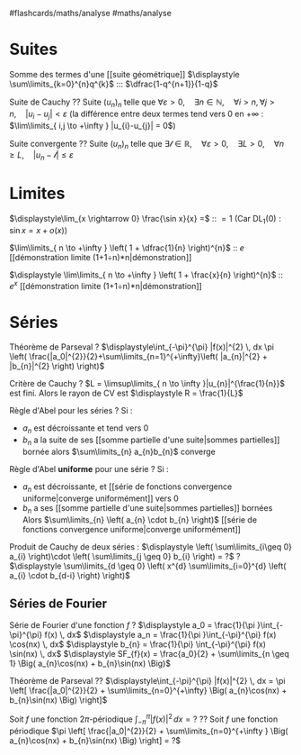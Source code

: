 #flashcards/maths/analyse #maths/analyse 


# Suites 

Somme des termes d'une [[suite géométrique]] $\displaystyle \sum\limits_{k=0}^{n}q^{k}$ ::: $\dfrac{1-q^{n+1}}{1-q}$
<!--SR:!2024-04-25,304,252!2024-05-16,325,272-->


Suite de Cauchy
??
Suite $(u_{n})_{n}$ telle que $\forall \varepsilon > 0, \quad \exists n \in \mathbb{N}, \quad \forall i>n, \forall j>n, \quad |u_{i}-u_{j}| < \varepsilon$
(la différence entre deux termes tend vers $0$ en $+\infty$ : $\lim\limits_{ i,j \to +\infty } |u_{i}-u_{j}| = 0$)
<!--SR:!2023-08-10,7,194!2023-12-19,222,254-->

Suite convergente 
??
Suite $(u_{n})_{n}$ telle que $\exists \mathscr{l} \in \mathbb{R}, \quad \forall \varepsilon>0, \quad \exists L>0, \quad \forall n \geq L, \quad |u_{n} - \mathscr{l}| \leq \varepsilon$
<!--SR:!2025-04-02,649,292!2023-12-30,187,212-->


# Limites

$\displaystyle\lim_{x \rightarrow 0} \frac{\sin x}{x} =$ :: $= 1$ (Car $\mathrm{DL}_{1}(0): \sin x = x + o(x)$)
<!--SR:!2025-06-26,777,290-->


$\lim\limits_{ n \to +\infty } \left( 1 + \dfrac{1}{n} \right)^{n}$ :: $e$ [[démonstration limite (1+1÷n)*n|démonstration]]
<!--SR:!2023-12-06,129,291-->

$\displaystyle \lim\limits_{ n \to +\infty } \left( 1 + \frac{x}{n} \right)^{n}$ :: $e^{x}$ [[démonstration limite (1+1÷n)*n|démonstration]]
<!--SR:!2023-12-05,128,291-->


# Séries

Théorème de Parseval
?
$\displaystyle\int_{-\pi}^{\pi} |f(x)|^{2} \, dx \pi \left( \frac{|a_0|^{2}}{2}+\sum\limits_{n=1}^{+\infty}\left( |a_{n}|^{2} + |b_{n}|^{2} \right) \right)$

Critère de Cauchy
?
$L = \limsup\limits_{ n \to \infty }|u_{n}|^{\frac{1}{n}}$ est fini.
Alors le rayon de CV est $\displaystyle R = \frac{1}{L}$
<!--SR:!2023-08-05,2,211-->

Règle d'Abel pour les séries
?
Si :
 - $a_{n}$ est décroissante et tend vers 0
 - $b_{n}$ a la suite de ses [[somme partielle d'une suite|sommes partielles]] bornée
alors $\sum\limits_{n} a_{n}b_{n}$ converge
<!--SR:!2023-12-25,144,291-->

Règle d'Abel **uniforme** pour une série
?
Si :
 - $a_{n}$ est décroissante, et [[série de fonctions convergence uniforme|converge uniformément]] vers 0
 - $b_{n}$ a ses [[somme partielle d'une suite|sommes partielles]] bornées
Alors $\sum\limits_{n} \left( a_{n} \cdot b_{n} \right)$ [[série de fonctions convergence uniforme|converge uniformément]] 
<!--SR:!2023-10-01,59,251-->

Produit de Cauchy de deux séries :
$\displaystyle \left( \sum\limits_{i\geq 0} a_{i} \right)\cdot \left( \sum\limits_{j \geq 0} b_{i} \right) = ?$
?
$\displaystyle \sum\limits_{d \geq 0} \left( x^{d} \sum\limits_{i=0}^{d} \left( a_{i} \cdot b_{d-i} \right) \right)$
<!--SR:!2023-08-05,2,191-->

## Séries de Fourier

Série de Fourier d'une fonction $f$
?
$\displaystyle a_0 = \frac{1}{\pi }\int_{-\pi}^{\pi} f(x) \, dx$
$\displaystyle a_n = \frac{1}{\pi }\int_{-\pi}^{\pi} f(x) \cos(nx) \, dx$
$\displaystyle b_{n} = \frac{1}{\pi} \int_{-\pi}^{\pi} f(x) \sin(nx) \, dx$
$\displaystyle SF_{f}(x) = \frac{a_0}{2} + \sum\limits_{n \geq 1} \Big( a_{n}\cos(nx) + b_{n}\sin(nx) \Big)$
<!--SR:!2023-08-07,4,212-->

Théorème de Parseval
??
$\displaystyle\int_{-\pi}^{\pi} |f(x)|^{2} \, dx = \pi \left[ \frac{|a_0|^{2}}{2} + \sum\limits_{n=0}^{+\infty} \Big( a_{n}\cos(nx) + b_{n}\sin(nx) \Big) \right]$

Soit $f$ une fonction $2\pi$-périodique
$\displaystyle\int_{-\pi}^{\pi } |f(x)|^{2} \, dx = ?$
??
Soit $f$ une fonction périodique
$\pi \left[ \frac{|a_0|^{2}}{2} + \sum\limits_{n=0}^{+\infty } \Big( a_{n}\cos(nx) + b_{n}\sin(nx) \Big) \right] = ?$


